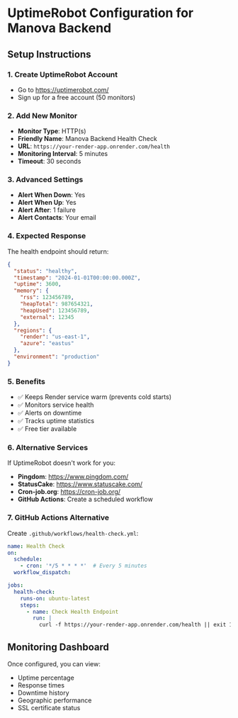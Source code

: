 # UptimeRobot Configuration for Manova Backend

## Setup Instructions

### 1. Create UptimeRobot Account
- Go to https://uptimerobot.com/
- Sign up for a free account (50 monitors)

### 2. Add New Monitor
- **Monitor Type**: HTTP(s)
- **Friendly Name**: Manova Backend Health Check
- **URL**: `https://your-render-app.onrender.com/health`
- **Monitoring Interval**: 5 minutes
- **Timeout**: 30 seconds

### 3. Advanced Settings
- **Alert When Down**: Yes
- **Alert When Up**: Yes
- **Alert After**: 1 failure
- **Alert Contacts**: Your email

### 4. Expected Response
The health endpoint should return:
```json
{
  "status": "healthy",
  "timestamp": "2024-01-01T00:00:00.000Z",
  "uptime": 3600,
  "memory": {
    "rss": 123456789,
    "heapTotal": 987654321,
    "heapUsed": 123456789,
    "external": 12345
  },
  "regions": {
    "render": "us-east-1",
    "azure": "eastus"
  },
  "environment": "production"
}
```

### 5. Benefits
- ✅ Keeps Render service warm (prevents cold starts)
- ✅ Monitors service health
- ✅ Alerts on downtime
- ✅ Tracks uptime statistics
- ✅ Free tier available

### 6. Alternative Services
If UptimeRobot doesn't work for you:
- **Pingdom**: https://www.pingdom.com/
- **StatusCake**: https://www.statuscake.com/
- **Cron-job.org**: https://cron-job.org/
- **GitHub Actions**: Create a scheduled workflow

### 7. GitHub Actions Alternative
Create `.github/workflows/health-check.yml`:
```yaml
name: Health Check
on:
  schedule:
    - cron: '*/5 * * * *'  # Every 5 minutes
  workflow_dispatch:

jobs:
  health-check:
    runs-on: ubuntu-latest
    steps:
      - name: Check Health Endpoint
        run: |
          curl -f https://your-render-app.onrender.com/health || exit 1
```

## Monitoring Dashboard
Once configured, you can view:
- Uptime percentage
- Response times
- Downtime history
- Geographic performance
- SSL certificate status

